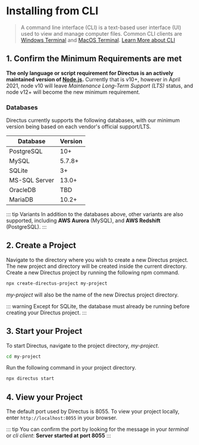 
# Installing from CLI

> A command line interface (CLI) is a text-based user interface (UI) used to view and manage computer files. Common CLI clients are [Windows Terminal](https://en.wikipedia.org/wiki/Windows_Terminal) and [MacOS Terminal](https://en.wikipedia.org/wiki/Terminal_(macOS)).
> [Learn More about CLI](/reference/command-line-interface)

## 1. Confirm the Minimum Requirements are met

**The only language or script requirement for Directus is an actively maintained version of
[Node.js](https://nodejs.org/en/about/releases/).** 
Currently that is v10+, however in April 2021, node v10 will leave
_Maintenance Long-Term Support (LTS)_ status, and node v12+ will become the new minimum requirement.

### Databases

Directus currently supports the following databases, with our minimum version being based on each vendor's official support/LTS.

| Database      | Version |
| ------------- | ------- |
| PostgreSQL    | 10+     |
| MySQL         | 5.7.8+  |
| SQLite        | 3+      |
| MS-SQL Server | 13.0+   |
| OracleDB      | TBD     |
| MariaDB       | 10.2+   |

<!-- prettier-ignore-start -->
::: tip
Variants In addition to the databases above, other variants are also supported, including **AWS Aurora** (MySQL), and **AWS Redshift** (PostgreSQL).
:::
<!-- prettier-ignore-end -->

## 2. Create a Project

Navigate to the directory where you wish to create a new Directus project.
The new project and directory will be created inside the current directory.
Create a new Directus project by running the following npm command.

```bash
npx create-directus-project my-project
```

_my-project_ will also be the name of the new Directus project directory.

<!-- prettier-ignore-start -->
::: warning
Except for SQLite, the database must already be running before creating your Directus
project.
:::
<!-- prettier-ignore-end -->

## 3. Start your Project

To start Directus, navigate to the project directory, _my-project_.

```bash
cd my-project
```

Run the following command in your project directory.

```bash
npx directus start
```

## 4. View your Project
The default port used by Directus is 8055.
To view your project locally, enter `http://localhost:8055` in your browser.

<!-- prettier-ignore-start -->
::: tip
You can confirm the port by looking for the message in your _terminal_ or _cli client_: 
**Server started at port 8055**
:::
<!-- prettier-ignore-end -->

